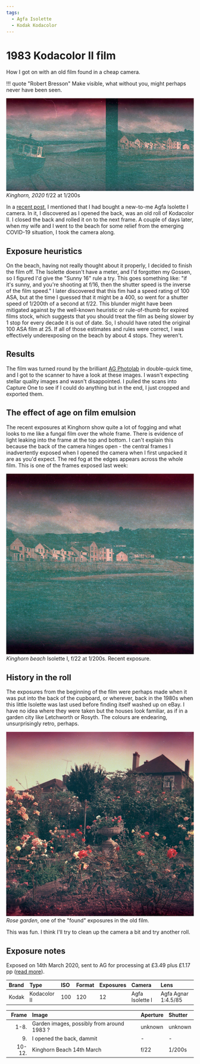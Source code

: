```yaml
---
tags:
  - Agfa Isolette
  - Kodak Kodacolor
---
```

# 1983 Kodacolor II film

How I got on with an old film found in a cheap camera.

!!! quote "Robert Bresson"
    Make visible, what without you, might perhaps never have been seen.

![](/img/20-3-20-KodacolorII-1a.jpg)
*Kinghorn, 2020* f/22 at 1/200s 

In a [recent post](/Stories/2020/2020-03-14-kinghorn-beach/), I mentioned that I had bought a new-to-me Agfa Isolette I camera. In it, I discovered as I opened the back, was an old roll of Kodacolor II. I closed the back and rolled it on to the next frame. A couple of days later, when my wife and I went to the beach for some relief from the emerging COVID-19 situation, I took the camera along.

## Exposure heuristics
On the beach, having not really thought about it properly, I decided to finish the film off. The Isolette doesn't have a meter, and I'd forgotten my Gossen, so I figured I'd give the "Sunny 16" rule a try. This goes something like: "if it's sunny, and you're shooting at f/16, then the shutter speed is the inverse of the film speed." I later discovered that this fim had a speed rating of 100 ASA, but at the time I guessed that it might be a 400, so went for a shutter speed of 1/200th of a second at f/22. This blunder might have been mitigated against by the well-known heuristic or rule-of-thumb for expired films stock, which suggests that you should treat the film as being slower by 1 stop for every decade it is out of date. So, I should have rated the original 100 ASA film at 25. If all of those estimates and rules were correct, I was effectively underexposing on the beach by about 4 stops. They weren't.

## Results 
The film was turned round by the brilliant [AG Photolab](https://www.ag-photolab.co.uk/) in double-quick time, and I got to the scanner to have a look at these images. I wasn't expecting stellar quality images and wasn't disappointed. I pulled the scans into Capture One to see if I could do anything but in the end, I just cropped and exported them. 

## The effect of age on film emulsion
The recent exposures at Kinghorn show quite a lot of fogging and what looks to me like a fungal film over the whole frame. There is evidence of light leaking into the frame at the top and bottom. I can't explain this because the back of the camera hinges open - the central frames I inadvertently exposed when I opened the camera when I first unpacked it are as you'd expect. The red fog at the edges appears across the whole film. This is one of the frames exposed last week:

![](/img/20-3-20-KodacolorII-10.jpg)
*Kinghorn beach*  Isolette I, f/22 at 1/200s. Recent exposure.

## History in the roll
The exposures from the beginning of the film were perhaps made when it was put into the back of the cupboard, or wherever, back in the 1980s when this little Isolette was last used before finding itself washed up on eBay. I have no idea where they were taken but the houses look familiar, as if in a garden city like Letchworth or Rosyth. The colours are endearing, unsurprisingly retro, perhaps.

![](/img/20-3-20-KodacolorII-1.jpg)
*Rose garden*, one of the "found" exposures in the old film.

This was fun. I think I'll try to clean up the camera a bit and try another roll.

## Exposure notes

Exposed on 14th March 2020, sent to AG for processing at £3.49 plus £1.17 pp ([read more](/Stories/2020/2020-03-21-1983-kodacolorII)).

Brand|Type|ISO|Format|Exposures|Camera|Lens
:----|:---|:--|:-----|:--------|:-----|:----
Kodak|Kodacolor II|100|120|12|Agfa Isolette I|Agfa Agnar 1:4.5/85

Frame|Image|Aperture|Shutter
--:|:----|:----|:----
1-8.|Garden images, possibly from around 1983 ?|unknown|unknown
9.|I opened the back, dammit|-|-
10-12.|Kinghorn Beach 14th March|f/22|1/200s 